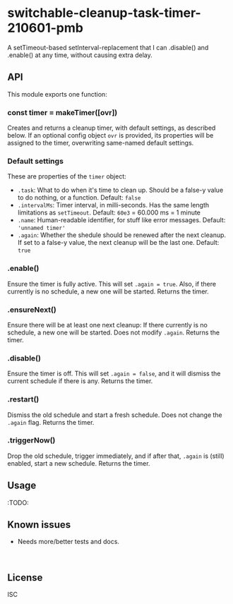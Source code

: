 ﻿
<!--#echo json="package.json" key="name" underline="=" -->
switchable-cleanup-task-timer-210601-pmb
========================================
<!--/#echo -->

<!--#echo json="package.json" key="description" -->
A setTimeout-based setInterval-replacement that I can .disable() and .enable()
at any time, without causing extra delay.
<!--/#echo -->



API
---

This module exports one function:

### const timer = makeTimer([ovr])

Creates and returns a cleanup timer, with default settings, as described below.
If an optional config object `ovr` is provided, its properties will be
assigned to the timer, overwriting same-named default settings.


### Default settings

These are properties of the `timer` object:

* `.task`: What to do when it's time to clean up.
  Should be a false-y value to do nothing, or a function.
  Default: `false`
* `.intervalMs`: Timer interval, in milli-seconds.
  Has the same length limitations as `setTimeout`.
  Default: `60e3` = 60.000 ms = 1 minute
* `.name`: Human-readable identifier, for stuff like error messages.
  Default: `'unnamed timer'`
* `.again`: Whether the shedule should be renewed after the next cleanup.
  If set to a false-y value, the next cleanup will be the last one.
  Default: `true`


### .enable()

Ensure the timer is fully active.
This will set `.again = true`.
Also, if there currently is no schedule, a new one will be started.
Returns the timer.


### .ensureNext()

Ensure there will be at least one next cleanup:
If there currently is no schedule, a new one will be started.
Does not modify `.again`.
Returns the timer.


### .disable()

Ensure the timer is off.
This will set `.again = false`,
and it will dismiss the current schedule if there is any.
Returns the timer.


### .restart()

Dismiss the old schedule and start a fresh schedule.
Does not change the `.again` flag.
Returns the timer.


### .triggerNow()

Drop the old schedule, trigger immediately,
and if after that, `.again` is (still) enabled, start a new schedule.
Returns the timer.







Usage
-----

:TODO:


<!--#toc stop="scan" -->



Known issues
------------

* Needs more/better tests and docs.




&nbsp;


License
-------
<!--#echo json="package.json" key=".license" -->
ISC
<!--/#echo -->
